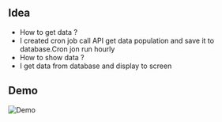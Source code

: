 
## Idea
- How to get data ? 
- I created cron job call API get data population and save it to database.Cron jon run hourly
- How to show data ?
- I get data from database and display to screen
## Demo
![Demo](https://user-images.githubusercontent.com/29978555/131158406-07ab4196-e5f2-4557-b8cd-49e4ba7e0ffb.gif)
